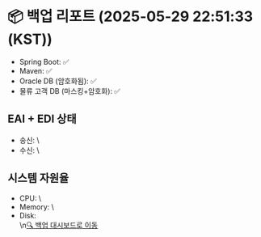 # 📦 백업 리포트 (2025-05-29 22:51:33 (KST))
- Spring Boot: ✅
- Maven: ✅
- Oracle DB (암호화됨): ✅
- 물류 고객 DB (마스킹+암호화): ✅
## EAI + EDI 상태
- 송신: \
- 수신: \
## 시스템 자원율
- CPU: \
- Memory: \
- Disk: \
\n[🔍 백업 대시보드로 이동](../index.html)
